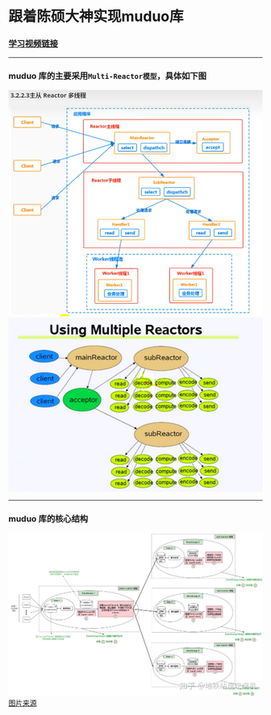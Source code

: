 # 跟着陈硕大神实现muduo库
### [学习视频链接](https://www.bilibili.com/video/BV11b411q7zr/?spm_id_from=333.337.search-card.all.click)
-------------------

### muduo 库的主要采用`Multi-Reactor模型`，具体如下图
![Multi-Reactor](img/Mul_Reactors2.png)
![Multi-Reactor](img/Mul_Reactors.png)

---------------------------------------------
### muduo 库的核心结构
![Multi-Reactor](img/结构.jpg)
[图片来源](https://zhuanlan.zhihu.com/p/495016351)
